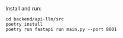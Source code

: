 Install and run:
```
cd backend/api-llm/src
poetry install
poetry run fastapi run main.py --port 8001

```
